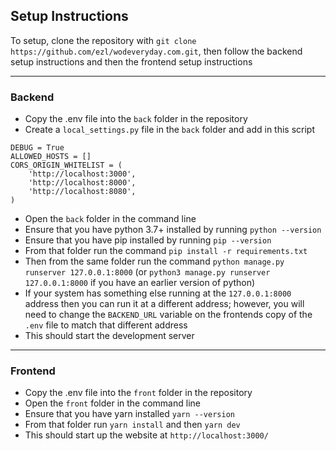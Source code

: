 ## Setup Instructions

To setup, clone the repository with `git clone https://github.com/ezl/wodeveryday.com.git`, then follow the backend setup instructions and then the frontend setup instructions

---

### Backend
- Copy the .env file into the `back` folder in the repository
- Create a `local_settings.py` file in the `back` folder and add in this script 
```
DEBUG = True
ALLOWED_HOSTS = []
CORS_ORIGIN_WHITELIST = (
    'http://localhost:3000',
    'http://localhost:8000',
    'http://localhost:8080',
)
```
- Open the `back` folder in the command line
- Ensure that you have python 3.7+ installed by running `python --version`
- Ensure that you have pip installed by running `pip --version`
- From that folder run the command `pip install -r requirements.txt`
- Then from the same folder run the command `python manage.py runserver 127.0.0.1:8000` (or `python3 manage.py runserver 127.0.0.1:8000` if you have an earlier version of python)
- If your system has something else running at the `127.0.0.1:8000` address then you can run it at a different address; however, you will need to change the `BACKEND_URL` variable on the frontends copy of the `.env` file to match that different address
- This should start the development server

---

### Frontend
- Copy the .env file into the `front` folder in the repository
- Open the `front` folder in the command line
- Ensure that you have yarn installed `yarn --version`
- From that folder run `yarn install` and then  `yarn dev`
- This should start up the website at `http://localhost:3000/`
